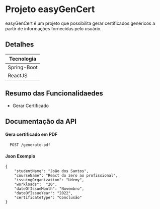 # Projeto easyGenCert

easyGenCert é um projeto que possibilita gerar certificados genéricos a partir de informações fornecidas pelo usuário.

## Detalhes
| Tecnologia |
|---|
| Spring-Boot
| ReactJS

## Resumo das Funcionalidaedes
- Gerar Certificado

## Documentação da API

#### Gera certificado em PDF

```http
  POST /generate-pdf
```

#### Json Exemplo
```http
{
	"studentName": "João dos Santos",
	"courseName": "React do zero ao profissional",
	"issuingOrganization": "Udemy",
	"workloads":  "20",
	"dateOfIssueMonth": "Novembro",
	"dateOfIssueYear": "2022",
	"certificateType": "Conclusão"
}
```